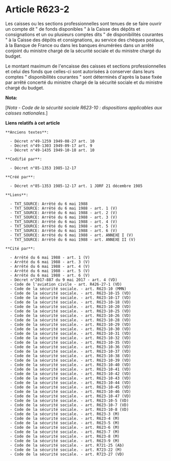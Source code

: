 # Article R623-2

Les caisses ou les sections professionnelles sont tenues de se faire ouvrir un compte dit " de fonds disponibles " à la
Caisse des dépôts et consignations et un ou plusieurs comptes dits " de disponibilités courantes " à la Caisse des dépôts et
consignations, au service des chèques postaux, à la Banque de France ou dans les banques énumérées dans un arrêté conjoint du
ministre chargé de la sécurité sociale et du ministre chargé du budget. 

Le montant maximum de l'encaisse des caisses et sections professionnelles et celui des fonds que celles-ci sont autorisées à
conserver dans leurs comptes " disponibilités courantes " sont déterminés d'après la base fixée par arrêté concerté du
ministre chargé de la sécurité sociale et du ministre chargé du budget.

**Nota:**

[*Nota - Code de la sécurité sociale R623-10 : dispositions applicables aux caisses nationales.*]

**Liens relatifs à cet article**

	**Anciens textes**:

	  - Décret n°49-1259 1949-08-27 art. 10
	  - Décret n°49-1303 1949-09-17 art. 9
	  - Décret n°49-1435 1949-10-18 art. 10

	**Codifié par**:

	  - Décret n°85-1353 1985-12-17

	**Créé par**:

	  - Décret n°85-1353 1985-12-17 art. 1 JORF 21 décembre 1985

	**Liens**:

	  - TXT_SOURCE: Arrêté du 6 mai 1988
	  - TXT_SOURCE: Arrêté du 6 mai 1988 - art. 1 (V)
	  - TXT_SOURCE: Arrêté du 6 mai 1988 - art. 2 (V)
	  - TXT_SOURCE: Arrêté du 6 mai 1988 - art. 3 (V)
	  - TXT_SOURCE: Arrêté du 6 mai 1988 - art. 4 (V)
	  - TXT_SOURCE: Arrêté du 6 mai 1988 - art. 5 (V)
	  - TXT_SOURCE: Arrêté du 6 mai 1988 - art. 6 (V)
	  - TXT_SOURCE: Arrêté du 6 mai 1988 - art. ANNEXE I (V)
	  - TXT_SOURCE: Arrêté du 6 mai 1988 - art. ANNEXE II (V)

	**Cité par**:

	  - Arrêté du 6 mai 1988 - art. 1 (V)
	  - Arrêté du 6 mai 1988 - art. 3 (V)
	  - Arrêté du 6 mai 1988 - art. 4 (V)
	  - Arrêté du 6 mai 1988 - art. 5 (V)
	  - Arrêté du 6 mai 1988 - art. 6 (V)
	  - Décret n°2017-887 du 9 mai 2017 - art. 4 (VD)
	  - Code de l'aviation civile - art. R426-27-1 (VD)
	  - Code de la sécurité sociale. - art. R623-10 (MMN)
	  - Code de la sécurité sociale. - art. R623-10-15 (VD)
	  - Code de la sécurité sociale. - art. R623-10-17 (VD)
	  - Code de la sécurité sociale. - art. R623-10-18 (VD)
	  - Code de la sécurité sociale. - art. R623-10-20 (VD)
	  - Code de la sécurité sociale. - art. R623-10-25 (VD)
	  - Code de la sécurité sociale. - art. R623-10-26 (VD)
	  - Code de la sécurité sociale. - art. R623-10-28 (VD)
	  - Code de la sécurité sociale. - art. R623-10-29 (VD)
	  - Code de la sécurité sociale. - art. R623-10-30 (VD)
	  - Code de la sécurité sociale. - art. R623-10-31 (VD)
	  - Code de la sécurité sociale. - art. R623-10-32 (VD)
	  - Code de la sécurité sociale. - art. R623-10-35 (VD)
	  - Code de la sécurité sociale. - art. R623-10-36 (VD)
	  - Code de la sécurité sociale. - art. R623-10-37 (VD)
	  - Code de la sécurité sociale. - art. R623-10-38 (VD)
	  - Code de la sécurité sociale. - art. R623-10-39 (VD)
	  - Code de la sécurité sociale. - art. R623-10-40 (VD)
	  - Code de la sécurité sociale. - art. R623-10-41 (VD)
	  - Code de la sécurité sociale. - art. R623-10-42 (VD)
	  - Code de la sécurité sociale. - art. R623-10-43 (VD)
	  - Code de la sécurité sociale. - art. R623-10-44 (VD)
	  - Code de la sécurité sociale. - art. R623-10-45 (VD)
	  - Code de la sécurité sociale. - art. R623-10-46 (VD)
	  - Code de la sécurité sociale. - art. R623-10-47 (VD)
	  - Code de la sécurité sociale. - art. R623-10-5 (VD)
	  - Code de la sécurité sociale. - art. R623-10-7 (VD)
	  - Code de la sécurité sociale. - art. R623-10-8 (VD)
	  - Code de la sécurité sociale. - art. R623-3 (M)
	  - Code de la sécurité sociale. - art. R623-4 (M)
	  - Code de la sécurité sociale. - art. R623-5 (M)
	  - Code de la sécurité sociale. - art. R623-6 (M)
	  - Code de la sécurité sociale. - art. R623-7 (M)
	  - Code de la sécurité sociale. - art. R623-8 (M)
	  - Code de la sécurité sociale. - art. R623-9 (M)
	  - Code de la sécurité sociale. - art. R721-25 (Ab)
	  - Code de la sécurité sociale. - art. R723-22 (M)
	  - Code de la sécurité sociale. - art. R723-27 (VD)
